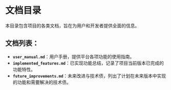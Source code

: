 # 文档目录

本目录包含项目的各类文档，旨在为用户和开发者提供全面的信息。

## 文档列表：

*   **`user_manual.md`**：用户手册，提供平台各项功能的使用指南。
*   **`implemented_features.md`**：已实现功能总结，记录了项目当前版本已完成的功能特性。
*   **`future_improvements.md`**：未来改进与技术债，列出了计划在未来版本中实现的功能和需要解决的技术债。
